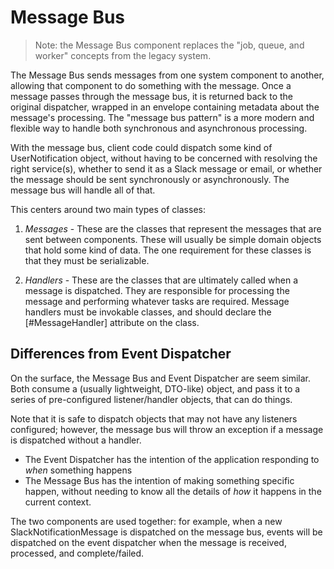 # Message Bus

> Note: the Message Bus component replaces the "job, queue, and worker" concepts from the legacy 
system.

The Message Bus sends messages from one system component to another,
allowing that component to do something with the message. Once a message
passes through the message bus, it is returned back to the original dispatcher,
wrapped in an envelope containing metadata about the message's processing. The 
"message bus pattern" is a more modern and flexible way to handle both synchronous
and asynchronous processing.

With the message bus, client code could dispatch some kind of UserNotification object,
without having to be concerned with resolving the right service(s), whether to send
it as a Slack message or email, or whether the message should be sent synchronously 
or asynchronously. The message bus will handle all of that.

This centers around two main types of classes:
1. *Messages* - These are the classes that represent the messages that are 
sent between components. These will usually be simple domain objects that hold
some kind of data. The one requirement for these classes is that they must be
serializable.

2. *Handlers* - These are the classes that are ultimately called when a message
is dispatched. They are responsible for processing the message and performing 
whatever tasks are required.  Message handlers must be invokable classes, and 
should declare the [#MessageHandler] attribute on the class.

## Differences from Event Dispatcher

On the surface, the Message Bus and Event Dispatcher are seem similar. Both consume
a (usually lightweight, DTO-like) object, and pass it to a series of pre-configured
listener/handler objects, that can do things.

Note that it is safe to dispatch objects that may not have any listeners configured; however,
the message bus will throw an exception if a message is dispatched without a handler.

- The Event Dispatcher has the intention of the application responding to *when* something happens
- The Message Bus has the intention of making something specific happen, without needing
to know all the details of *how* it happens in the current context.

The two components are used together: for example, when a new SlackNotificationMessage
is dispatched on the message bus, events will be dispatched on the event dispatcher
when the message is received, processed, and complete/failed.
